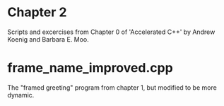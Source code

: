 # Chapter 2
Scripts and excercises from Chapter 0 of 'Accelerated C++' by Andrew Koenig and Barbara E. Moo.

# frame_name_improved.cpp
The "framed greeting" program from chapter 1, but modified to be more dynamic.
